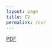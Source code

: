 ```yaml
---
layout: page
title: CV
permalink: /cv/
---
```


<a href="matthiashaslberger.github.io/Academic CV.pdf" target="_blank">PDF</a>
